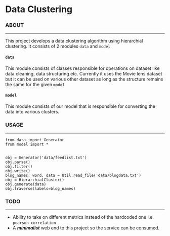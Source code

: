# Data Clustering

### ABOUT
___
This project develops a  data clustering algorithm using hierarchial clustering.
It consists of 2 modules ```data``` and ```model```
#### ```data```
This module consists of classes responsible for operations on dataset like data cleaning, data structuring etc.
Currently it uses the Movie lens dataset but it can be used on various other dataset as long as the structure remains the same for the given ```model```
#### ```model```
This module consists of our model that is responsible for converting the data into various clusters.

### USAGE
___
```
from data import Generator
from model import *


obj = Generator('data/feedlist.txt')
obj.parse()
obj.filter()
obj.write()
blog_names, word, data = Util.read_file('data/blogdata.txt')
obj = HierarchialCluster()
obj.generate(data)
obj.traverse(labels=blog_names)
```


### TODO
___
+ Ability to take on different metrics instead of the hardcoded one i.e. ```pearson correlation```
+ A ***minimalist*** web end to this project so the service can be consumed.